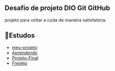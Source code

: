 
## Desafio de projeto DIO Git GitHub

projeto para voltar a coda de maneira satisfatória.

## 📖Estudos
* [meu-projeto](https://github.com/alvarojarl/meu-projeto)
* [Aprendendo](https://github.com/alvarojarl/aprendendo)
* [Projeto-Final](https://github.com/alvarojarl/Projeto-Final)
* [Freijeto ](https://github.com/alvarojarl/Freijeto)